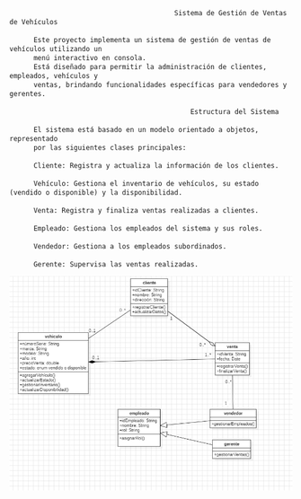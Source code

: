                                              Sistema de Gestión de Ventas de Vehículos
                                             
          Este proyecto implementa un sistema de gestión de ventas de vehículos utilizando un
          menú interactivo en consola. 
          Está diseñado para permitir la administración de clientes, empleados, vehículos y 
          ventas, brindando funcionalidades específicas para vendedores y gerentes.

                                                 Estructura del Sistema
                                                 
          El sistema está basado en un modelo orientado a objetos, representado 
          por las siguientes clases principales:

          Cliente: Registra y actualiza la información de los clientes.

          Vehículo: Gestiona el inventario de vehículos, su estado (vendido o disponible) y la disponibilidad.

          Venta: Registra y finaliza ventas realizadas a clientes.

          Empleado: Gestiona los empleados del sistema y sus roles.

          Vendedor: Gestiona a los empleados subordinados.

          Gerente: Supervisa las ventas realizadas.



![](https://github.com/joseMax1/VentasCarros/blob/master/ventas%20de%20carror.png)
